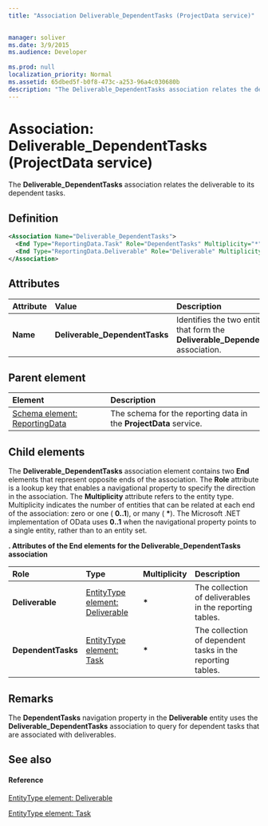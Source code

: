 ```yaml
---
title: "Association Deliverable_DependentTasks (ProjectData service)"

 
manager: soliver
ms.date: 3/9/2015
ms.audience: Developer
 
ms.prod: null
localization_priority: Normal
ms.assetid: 65dbed5f-b0f8-473c-a253-96a4c030680b
description: "The Deliverable_DependentTasks association relates the deliverable to its dependent tasks."
---
```


# Association: Deliverable_DependentTasks (ProjectData service)

The **Deliverable_DependentTasks** association relates the deliverable to its dependent tasks. 
  
## Definition

```XML
<Association Name="Deliverable_DependentTasks">
  <End Type="ReportingData.Task" Role="DependentTasks" Multiplicity="*" />
  <End Type="ReportingData.Deliverable" Role="Deliverable" Multiplicity="*" />
</Association>
```

## Attributes

|**Attribute**|**Value**|**Description**|
|:-----|:-----|:-----|
|**Name** <br/> |**Deliverable_DependentTasks** <br/> |Identifies the two entity types that form the **Deliverable_DependentTasks** association.  <br/> |
   
## Parent element

|**Element**|**Description**|
|:-----|:-----|
|[Schema element: ReportingData](schema-reportingdata-projectdata-service.md) <br/> |The schema for the reporting data in the **ProjectData** service.  <br/> |
   
## Child elements

The **Deliverable_DependentTasks** association element contains two **End** elements that represent opposite ends of the association. The **Role** attribute is a lookup key that enables a navigational property to specify the direction in the association. The **Multiplicity** attribute refers to the entity type. Multiplicity indicates the number of entities that can be related at each end of the association: zero or one ( **0..1**), or many ( **\***). The Microsoft .NET implementation of OData uses **0..1** when the navigational property points to a single entity, rather than to an entity set. 
  
**. Attributes of the End elements for the Deliverable_DependentTasks association**

|**Role**|**Type**|**Multiplicity**|**Description**|
|:-----|:-----|:-----|:-----|
|**Deliverable** <br/> |[EntityType element: Deliverable](entitytype-deliverable-projectdata-service.md) <br/> |**\*** <br/> |The collection of deliverables in the reporting tables.  <br/> |
|**DependentTasks** <br/> |[EntityType element: Task](entitytype-task-projectdata-service.md) <br/> |**\*** <br/> |The collection of dependent tasks in the reporting tables.  <br/> |
   
## Remarks

The **DependentTasks** navigation property in the **Deliverable** entity uses the **Deliverable_DependentTasks** association to query for dependent tasks that are associated with deliverables. 
  
## See also

#### Reference

[EntityType element: Deliverable](entitytype-deliverable-projectdata-service.md)
  
[EntityType element: Task](entitytype-task-projectdata-service.md)

